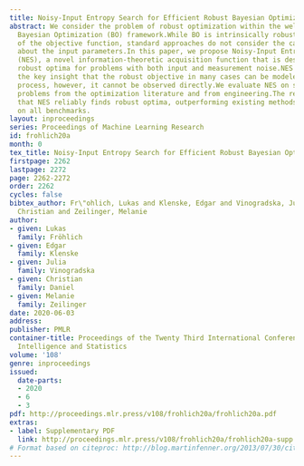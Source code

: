 ```yaml
---
title: Noisy-Input Entropy Search for Efficient Robust Bayesian Optimization
abstract: We consider the problem of robust optimization within the well-established
  Bayesian Optimization (BO) framework.While BO is intrinsically robust to noisy evaluations
  of the objective function, standard approaches do not consider the case of uncertainty
  about the input parameters.In this paper, we propose Noisy-Input Entropy Search
  (NES), a novel information-theoretic acquisition function that is designed to find
  robust optima for problems with both input and measurement noise.NES is based on
  the key insight that the robust objective in many cases can be modeled as a Gaussian
  process, however, it cannot be observed directly.We evaluate NES on several benchmark
  problems from the optimization literature and from engineering.The results show
  that NES reliably finds robust optima, outperforming existing methods from the literature
  on all benchmarks.
layout: inproceedings
series: Proceedings of Machine Learning Research
id: frohlich20a
month: 0
tex_title: Noisy-Input Entropy Search for Efficient Robust Bayesian Optimization
firstpage: 2262
lastpage: 2272
page: 2262-2272
order: 2262
cycles: false
bibtex_author: Fr\"ohlich, Lukas and Klenske, Edgar and Vinogradska, Julia and Daniel,
  Christian and Zeilinger, Melanie
author:
- given: Lukas
  family: Fröhlich
- given: Edgar
  family: Klenske
- given: Julia
  family: Vinogradska
- given: Christian
  family: Daniel
- given: Melanie
  family: Zeilinger
date: 2020-06-03
address: 
publisher: PMLR
container-title: Proceedings of the Twenty Third International Conference on Artificial
  Intelligence and Statistics
volume: '108'
genre: inproceedings
issued:
  date-parts:
  - 2020
  - 6
  - 3
pdf: http://proceedings.mlr.press/v108/frohlich20a/frohlich20a.pdf
extras:
- label: Supplementary PDF
  link: http://proceedings.mlr.press/v108/frohlich20a/frohlich20a-supp.pdf
# Format based on citeproc: http://blog.martinfenner.org/2013/07/30/citeproc-yaml-for-bibliographies/
---
```

